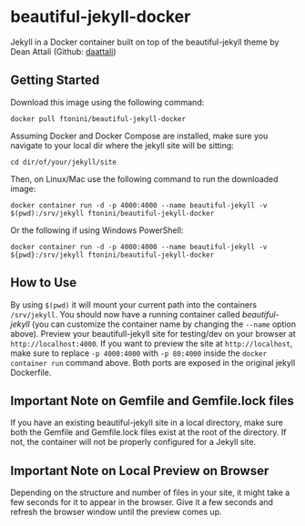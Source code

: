 # beautiful-jekyll-docker

Jekyll in a Docker container built on top of the beautiful-jekyll theme by Dean Attali (Github: [daattali](https://github.com/daattali/beautiful-jekyll))

## Getting Started

Download this image using the following command:

```
docker pull ftonini/beautiful-jekyll-docker
```    

Assuming Docker and Docker Compose are installed, make sure you navigate to your local dir where the jekyll site will be sitting:

```
cd dir/of/your/jekyll/site
```

Then, on Linux/Mac use the following command to run the downloaded image:

```
docker container run -d -p 4000:4000 --name beautiful-jekyll -v $(pwd):/srv/jekyll ftonini/beautiful-jekyll-docker
```

Or the following if using Windows PowerShell:

```
docker container run -d -p 4000:4000 --name beautiful-jekyll -v ${pwd}:/srv/jekyll ftonini/beautiful-jekyll-docker
```

## How to Use

By using ```$(pwd)``` it will mount your current path into the containers ```/srv/jekyll```. 
You should now have a running container called *beautiful-jekyll* (you can customize the container name by changing the ```--name``` option above). 
Preview your beautifull-jekyll site for testing/dev on your browser at ```http://localhost:4000```. If you want to preview the site at ```http://localhost```, 
make sure to replace ```-p 4000:4000``` with ```-p 80:4000``` inside the ```docker container run``` command above. Both ports are exposed in the original jekyll 
Dockerfile. 

## Important Note on Gemfile and Gemfile.lock files

If you have an existing beautiful-jekyll site in a local directory, make sure both the Gemfile and Gemfile.lock files exist at the root of the directory. If not, the container will not be properly 
configured for a Jekyll site.

## Important Note on Local Preview on Browser

Depending on the structure and number of files in your site, it might take a few seconds for it to appear in the browser. Give it a few seconds and refresh the browser window
until the preview comes up.

